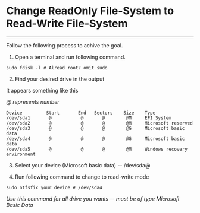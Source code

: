 # Change ReadOnly File-System to Read-Write File-System
_______________________________________________________

Follow the following process to achive the goal.

1. Open a terminal and run following command.

````
sudo fdisk -l # Alread root? omit sudo
````

2. Find your desired drive in the output

It appears something like this

_@ represents number_
````
Device         Start       End   Sectors    Size    Type
/dev/sda1       @           @       @        @M     EFI System
/dev/sda2       @           @       @        @M     Microsoft reserved
/dev/sda3       @           @       @        @G     Microsoft basic data
/dev/sda4       @           @       @        @G     Microsoft basic data
/dev/sda5       @           @       @        @M     Windows recovery environment
````

3. Select your device (Microsoft basic data) -- /dev/sda@

4. Run following command to change to read-write mode
````
sudo ntfsfix your device # /dev/sda4
````

_Use this command for all drive you wants -- must be of type Microsoft Basic Data_

